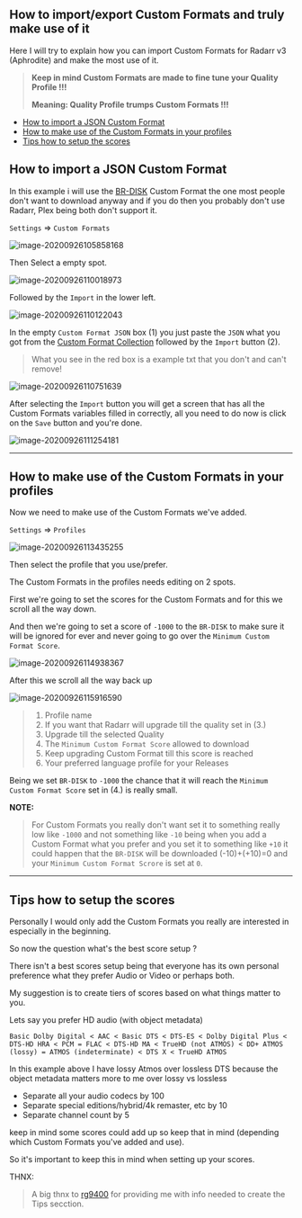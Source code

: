 ## How to import/export Custom Formats and truly make use of it

Here I will try to explain how you can import Custom Formats for Radarr v3 (Aphrodite) and make the most use of it.
> **Keep in mind Custom Formats are made to fine tune your Quality Profile !!!**
>
> **Meaning: Quality Profile trumps Custom Formats !!!**

- [How to import a JSON Custom Format](#how-to-import-a-json-custom-format)
- [How to make use of the Custom Formats in your profiles](#how-to-make-use-of-the-custom-formats-in-your-profiles)
- [Tips how to setup the scores](#tips-how-to-setup-the-scores)

## How to import a JSON Custom Format

In this example i will use the [BR-DISK](Collection-of-Custom-Formats-for-RadarrV3.md#br-disk) Custom Format the one most people don't want to download anyway and if you do then you probably don't use Radarr, Plex being both don't support it.

`Settings` => `Custom Formats`

 ![image-20200926105858168](images/image-20200926105858168.png)

Then Select a empty spot.

 ![image-20200926110018973](images/image-20200926110018973.png)

Followed by the `Import` in the lower left.

 ![image-20200926110122043](images/image-20200926110122043.png)

In the empty `Custom Format JSON` box (1) you just paste the `JSON` what you got from the [Custom Format Collection](https://github.com/TRaSH-/Tutorials-FAQ/blob/master/RadarrV3/Collection-of-Custom-Formats-for-RadarrV3.md) followed by the `Import` button (2).

> What you see in the red box is a example txt that you don't and can't remove!

 ![image-20200926110751639](images/image-20200926110751639.png)

After selecting the `Import` button you will get a screen that has all the Custom Formats variables filled in correctly,
all you need to do now is click on the `Save` button and you're done.

 ![image-20200926111254181](images/image-20200926111254181.png)

------

## How to make use of the Custom Formats in your profiles

Now we need to make use of the Custom Formats we've added.

`Settings` => `Profiles`

 ![image-20200926113435255](images/image-20200926113435255.png)

Then select the profile that you use/prefer.

The Custom Formats in the profiles needs editing on 2 spots.

First we're going to set the scores for the Custom Formats and for this we scroll all the way down.

And then we're going to set a score of `-1000` to the `BR-DISK` to make sure it will be ignored for ever and never going to go over the `Minimum Custom Format Score`.

 ![image-20200926114938367](images/image-20200926114938367.png)

After this we scroll all the way back up

 ![image-20200926115916590](images/image-20200926115916590.png)

>1. Profile name
>2. If you want that Radarr will upgrade till the quality set in (3.)
>3. Upgrade till the selected Quality
>4. The `Minimum Custom Format Score` allowed to download
>5. Keep upgrading Custom Format till this score is reached
>6. Your preferred language profile for your Releases

Being we set `BR-DISK` to `-1000` the chance that it will reach the `Minimum Custom Format Score` set in (4.) is really small.

**NOTE:**

> For Custom Formats you really don't want set it to something really low like `-1000` and not something like `-10` being when you add a Custom Format what you prefer and you set it to something like `+10` it could happen that the `BR-DISK` will be downloaded (-10)+(+10)=0 and your `Minimum Custom Format Scrore` is set at `0`.

------

## Tips how to setup the scores

Personally I would only add the Custom Formats you really are interested in especially in the beginning.

So now the question what's the best score setup ?

There isn't a best scores setup being that everyone has its own personal preference what they prefer Audio or Video or perhaps both.

My suggestion is to create tiers of scores based on what things matter to you.

Lets say you prefer HD audio (with object metadata)

`Basic Dolby Digital < AAC < Basic DTS < DTS-ES < Dolby Digital Plus < DTS-HD HRA < PCM = FLAC < DTS-HD MA < TrueHD (not ATMOS) < DD+ ATMOS (lossy) = ATMOS (indeterminate) < DTS X < TrueHD ATMOS`

In this example above I have lossy Atmos over lossless DTS because the object metadata matters more to me over lossy vs lossless

- Separate all your audio codecs by 100
- Separate special editions/hybrid/4k remaster, etc by 10
- Separate channel count by 5

keep in mind some scores could add up so keep that in mind (depending which Custom Formats you've added and use).

So it's important to keep this in mind when setting up your scores.

THNX:

> A big thnx to [rg9400](https://github.com/rg9400) for providing me with info needed to create the Tips secction.
